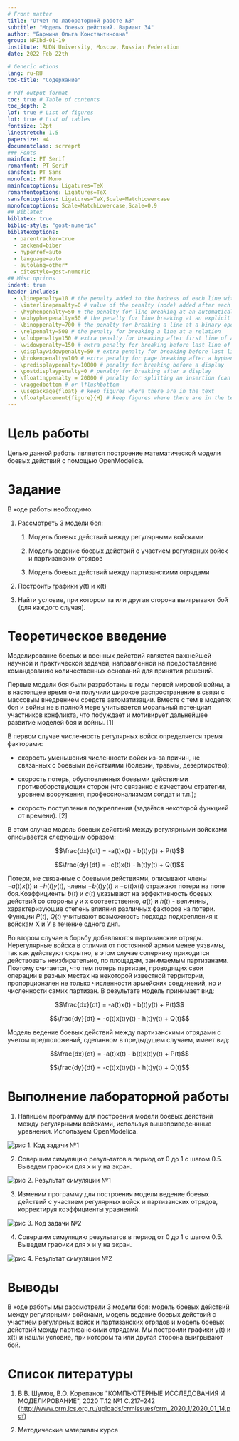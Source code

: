 ```yaml
---
# Front matter
title: "Отчет по лабораторной работе №3"
subtitle: "Модель боевых действий. Вариант 34"
author: "Бармина Ольга Константиновна"
group: NFIbd-01-19
institute: RUDN University, Moscow, Russian Federation
date: 2022 Feb 22th

# Generic otions
lang: ru-RU
toc-title: "Содержание"

# Pdf output format
toc: true # Table of contents
toc_depth: 2
lof: true # List of figures
lot: true # List of tables
fontsize: 12pt
linestretch: 1.5
papersize: a4
documentclass: scrreprt
### Fonts
mainfont: PT Serif
romanfont: PT Serif
sansfont: PT Sans
monofont: PT Mono
mainfontoptions: Ligatures=TeX
romanfontoptions: Ligatures=TeX
sansfontoptions: Ligatures=TeX,Scale=MatchLowercase
monofontoptions: Scale=MatchLowercase,Scale=0.9
## Biblatex
biblatex: true
biblio-style: "gost-numeric"
biblatexoptions:
  - parentracker=true
  - backend=biber
  - hyperref=auto
  - language=auto
  - autolang=other*
  - citestyle=gost-numeric
## Misc options
indent: true
header-includes:
  - \linepenalty=10 # the penalty added to the badness of each line within a paragraph (no associated penalty node) Increasing the value makes tex try to have fewer lines in the paragraph.
  - \interlinepenalty=0 # value of the penalty (node) added after each line of a paragraph.
  - \hyphenpenalty=50 # the penalty for line breaking at an automatically inserted hyphen
  - \exhyphenpenalty=50 # the penalty for line breaking at an explicit hyphen
  - \binoppenalty=700 # the penalty for breaking a line at a binary operator
  - \relpenalty=500 # the penalty for breaking a line at a relation
  - \clubpenalty=150 # extra penalty for breaking after first line of a paragraph
  - \widowpenalty=150 # extra penalty for breaking before last line of a paragraph
  - \displaywidowpenalty=50 # extra penalty for breaking before last line before a display math
  - \brokenpenalty=100 # extra penalty for page breaking after a hyphenated line
  - \predisplaypenalty=10000 # penalty for breaking before a display
  - \postdisplaypenalty=0 # penalty for breaking after a display
  - \floatingpenalty = 20000 # penalty for splitting an insertion (can only be split footnote in standard LaTeX)
  - \raggedbottom # or \flushbottom
  - \usepackage{float} # keep figures where there are in the text
  - \floatplacement{figure}{H} # keep figures where there are in the text
---
```


# Цель работы

Целью данной работы является построение математической модели боевых действий с помощью OpenModelica.

# Задание

В ходе работы необходимо:

1. Рассмотреть 3 модели боя:

    1. Модель боевых действий между регулярными войсками

    2. Модель ведение боевых действий с участием регулярных войск и партизанских отрядов

    3. Модель боевых действий между партизанскими отрядами

2. Построить графики y(t) и x(t)

3. Найти условие, при котором та или другая сторона выигрывают бой (для каждого случая).


# Теоретическое введение

Моделирование боевых и военных действий является важнейшей научной и практической задачей, направленной на предоставление командованию количественных оснований для принятия решений.

Первые модели боя были разработаны в годы первой мировой войны, а в настоящее время они получили широкое распространение в связи с массовым внедрением средств автоматизации. Вместе с тем в моделях боя и войны не в полной мере учитывается моральный потенциал участников конфликта, что побуждает и мотивирует дальнейшее развитие моделей боя и войны. [1]

В первом случае численность регулярных войск определяется тремя факторами:

- скорость уменьшения численности войск из-за причин, не связанных с боевыми действиями (болезни, травмы, дезертирство);

- скорость потерь, обусловленных боевыми действиями противоборствующих сторон (что связанно с качеством стратегии, уровнем вооружения, профессионализмом солдат и т.п.);

- скорость поступления подкрепления (задаётся некоторой функцией от времени). [2]

В этом случае модель боевых действий между регулярными войсками описывается следующим образом: 

$$\frac{dx}{dt} = -a(t)x(t) - b(t)y(t) + P(t)$$

$$\frac{dy}{dt} = -c(t)x(t) - h(t)y(t) + Q(t)$$

Потери, не связанные с боевыми действиями, описывают члены $-a(t)x(t)$ и $-h(t)y(t)$, члены $-b(t)y(t)$ и $-c(t)x(t)$ отражают потери на поле боя.Коэффициенты $b(t)$ и $c(t)$ указывают на эффективность боевых действий со стороны у и х соответственно, $a(t)$ и $h(t)$ - величины, характеризующие степень влияния различных факторов на потери. Функции $P(t)$, $Q(t)$ учитывают возможность подхода подкрепления к войскам Х и У в течение одного дня.

Во втором случае в борьбу добавляются партизанские отряды. Нерегулярные войска в отличии от постоянной армии менее уязвимы, так как действуют скрытно, в этом случае сопернику приходится действовать неизбирательно, по площадям, занимаемым партизанами. Поэтому считается, что тем потерь партизан, проводящих свои операции в разных местах на некоторой известной территории, пропорционален не только численности армейских соединений, но и численности самих партизан. В результате модель принимает вид:

$$\frac{dx}{dt} = -a(t)x(t) - b(t)y(t) + P(t)$$

$$\frac{dy}{dt} = -c(t)x(t)y(t) - h(t)y(t) + Q(t)$$

Модель ведение боевых действий между партизанскими отрядами с учетом предположений, сделанном в предыдущем случаем, имеет вид:

$$\frac{dx}{dt} = -a(t)x(t) - b(t)x(t)y(t) + P(t)$$

$$\frac{dy}{dt} = -c(t)x(t)y(t) - h(t)y(t) + Q(t)$$


# Выполнение лабораторной работы

1. Напишем программу для построения модели боевых действий между регулярными войсками, используя вышеприведеннные уравнения. Используем OpenModelica.

![рис 1. Код задачи №1](images/LskGmLT1Wm.jpg)

2. Совершим симуляцию результатов в период от 0 до 1 с шагом 0.5. Выведем графики для x и y на экран. 

![рис 2. Результат симуляции №1](images/Qnema2Qigv.jpg)

3. Изменим программу для построения модели ведение боевых действий с участием регулярных войск и партизанских отрядов, корректируя коэффициенты уравнений.

![рис 3. Код задачи №2](images/OYCpqFGj24.jpg)

4. Совершим симуляцию результатов в период от 0 до 1 с шагом 0.5. Выведем графики для x и y на экран. 

![рис 4. Результат симуляции №2](images/YZXD532afl.jpg)

# Выводы

В ходе работы мы рассмотрели 3 модели боя: модель боевых действий между регулярными войсками, модель ведение боевых действий с участием регулярных войск и партизанских отрядов и модель боевых действий между партизанскими отрядами. Мы построили графики y(t) и x(t) и нашли условие, при котором та или другая сторона выигрывают бой.

# Список литературы

1. В.В. Шумов, В.О. Корепанов "КОМПЬЮТЕРНЫЕ ИССЛЕДОВАНИЯ И МОДЕЛИРОВАНИЕ", 2020 Т.12 №1 С.217–242 (http://www.crm.ics.org.ru/uploads/crmissues/crm_2020_1/2020_01_14.pdf)

2. Методические материалы курса
